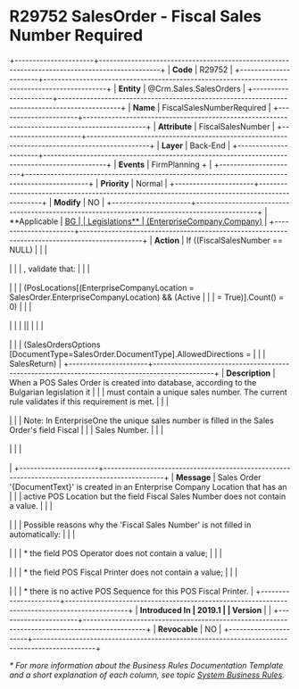 ﻿---
erp.type: business-rule
erp.entity: Crm.Sales.SalesOrders
---

# R29752 SalesOrder - Fiscal Sales Number Required
+----------------------+-----------------------------------------------------------------------------------------------+
| **Code**             | R29752                                                                                        |
+----------------------+-----------------------------------------------------------------------------------------------+
| **Entity**           | @Crm.Sales.SalesOrders                                                                        |
+----------------------+-----------------------------------------------------------------------------------------------+
| **Name**             | FiscalSalesNumberRequired                                                                     |
+----------------------+-----------------------------------------------------------------------------------------------+
| **Attribute**        | FiscalSalesNumber                                                                             |
+----------------------+-----------------------------------------------------------------------------------------------+
| **Layer**            | Back-End                                                                                      |
+----------------------+-----------------------------------------------------------------------------------------------+
| **Events**           | FirmPlanning +                                                                                |
+----------------------+-----------------------------------------------------------------------------------------------+
| **Priority**         | Normal                                                                                        |
+----------------------+-----------------------------------------------------------------------------------------------+
| **Modify**           | NO                                                                                            |
+----------------------+-----------------------------------------------------------------------------------------------+
| **Applicable         | [BG                                                                                           |
| Legislations**       | (EnterpriseCompany.Company)](xref:applicable-legislations)                                              |
+----------------------+-----------------------------------------------------------------------------------------------+
| **Action**           | If ((FiscalSalesNumber == NULL)                                                               |
|                      | <br/><br/>                                                                                    |
|                      | , validate that:                                                                              |
|                      | <br/><br/>                                                                                    |
|                      | (PosLocations\[(EnterpriseCompanyLocation = SalesOrder.EnterpriseCompanyLocation) && (Active  |
|                      | = True)\].Count() = 0)                                                                        |
|                      | <br/><br/>                                                                                    |
|                      | \|\|                                                                                          |
|                      | <br/><br/>                                                                                    |
|                      | (SalesOrdersOptions \[DocumentType=SalesOrder.DocumentType\].AllowedDirections =              |
|                      | SalesReturn)                                                                                  |
+----------------------+-----------------------------------------------------------------------------------------------+
| **Description**      | When a POS Sales Order is created into database, according to the Bulgarian legislation it    |
|                      | must contain a unique sales number. The current rule validates if this requirement is met.    |
|                      | <br/><br/>                                                                                    |
|                      | Note: In EnterpriseOne the unique sales number is filled in the Sales Order\'s field Fiscal   |
|                      | Sales Number.                                                                                 |
|                      | <br/><br/>                                                                                    |
|                      | <br/><br/>                                                                                    |
+----------------------+-----------------------------------------------------------------------------------------------+
| **Message**          | Sales Order \'{DocumentText}\' is created in an Enterprise Company Location that has an       |
|                      | active POS Location but the field Fiscal Sales Number does not contain a value.               |
|                      | <br/><br/>                                                                                    |
|                      | Possible reasons why the \'Fiscal Sales Number\' is not filled in automatically:              |
|                      | <br/><br/>                                                                                    |
|                      | \* the field POS Operator does not contain a value;                                           |
|                      | <br/><br/>                                                                                    |
|                      | \* the field POS Fiscal Printer does not contain a value;                                     |
|                      | <br/><br/>                                                                                    |
|                      | \* there is no active POS Sequence for this POS Fiscal Printer.                               |
+----------------------+-----------------------------------------------------------------------------------------------+
| **Introduced In      | 2019.1                                                                                        |
| Version**            |                                                                                               |
+----------------------+-----------------------------------------------------------------------------------------------+
| **Revocable**        | NO                                                                                            |
+----------------------+-----------------------------------------------------------------------------------------------+

*\* For more information about the Business Rules Documentation Template and a short explanation of each column, see
topic [System Business Rules](../templates/template-description-system-business-rules.md).*
